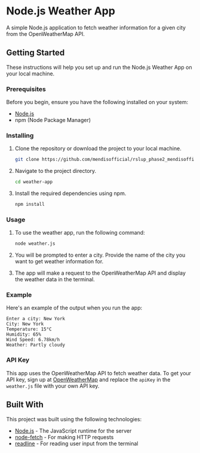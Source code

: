 # Node.js Weather App

A simple Node.js application to fetch weather information for a given city from the OpenWeatherMap API.

## Getting Started

These instructions will help you set up and run the Node.js Weather App on your local machine.

### Prerequisites

Before you begin, ensure you have the following installed on your system:

- [Node.js](https://nodejs.org/)
- npm (Node Package Manager)

### Installing

1. Clone the repository or download the project to your local machine.

   ```bash
   git clone https://github.com/mendisofficial/rslup_phase2_mendisofficial_Weather-App.git
   ```

2. Navigate to the project directory.

   ```bash
   cd weather-app
   ```

3. Install the required dependencies using npm.

   ```bash
   npm install
   ```

### Usage

1. To use the weather app, run the following command:

   ```bash
   node weather.js
   ```

2. You will be prompted to enter a city. Provide the name of the city you want to get weather information for.

3. The app will make a request to the OpenWeatherMap API and display the weather data in the terminal.


### Example

Here's an example of the output when you run the app:
```
Enter a city: New York
City: New York
Temperature: 15°C
Humidity: 65%
Wind Speed: 6.78km/h
Weather: Partly cloudy
```


### API Key

This app uses the OpenWeatherMap API to fetch weather data. To get your API key, sign up at [OpenWeatherMap](https://openweathermap.org) and replace the `apiKey` in the `weather.js` file with your own API key.


## Built With

This project was built using the following technologies:

- [Node.js](https://nodejs.org/) - The JavaScript runtime for the server
- [node-fetch](https://www.npmjs.com/package/node-fetch) - For making HTTP requests
- [readline](https://nodejs.org/api/readline.html) - For reading user input from the terminal
